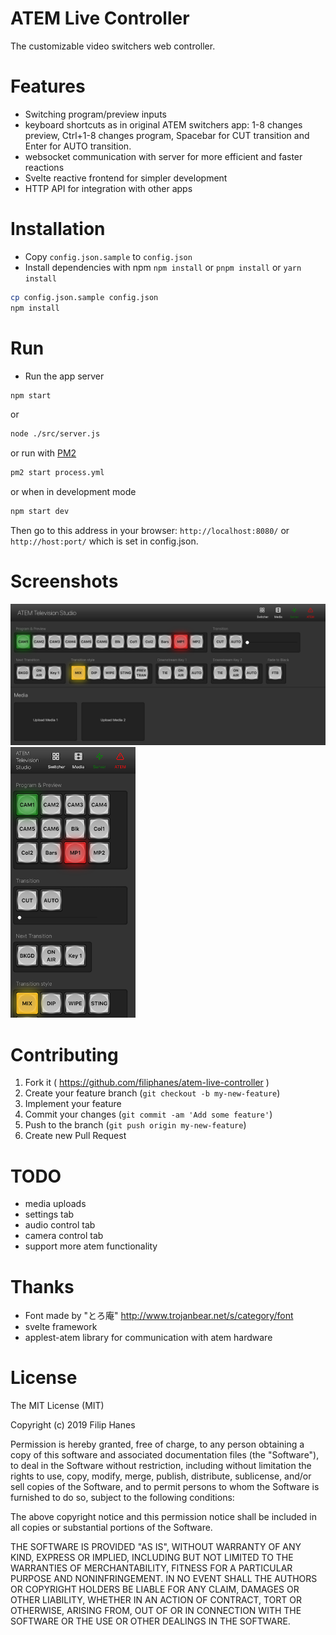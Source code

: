 # ATEM Live Controller
The customizable video switchers web controller.

# Features
- Switching program/preview inputs
- keyboard shortcuts as in original ATEM switchers app: 1-8 changes preview, Ctrl+1-8 changes program, Spacebar for CUT transition and Enter for AUTO transition.
- websocket communication with server for more efficient and faster reactions
- Svelte reactive frontend for simpler development
- HTTP API for integration with other apps

# Installation
- Copy `config.json.sample` to `config.json`
- Install dependencies with npm `npm install` or `pnpm install` or `yarn install`

```sh
cp config.json.sample config.json
npm install
```

# Run
- Run the app server

```sh
npm start
```
or 
```sh
node ./src/server.js
```
or run with [PM2](http://pm2.keymetrics.io/)
```sh
pm2 start process.yml
```
or when in development mode
```sh
npm start dev
```
Then go to this address in your browser: `http://localhost:8080/` or `http://host:port/` which is set in config.json.

# Screenshots
<img src="docs/screen-desktop.png" width="800">
<img src="docs/screen-mobile.png" width="200">

# Contributing
1. Fork it ( https://github.com/filiphanes/atem-live-controller )
2. Create your feature branch (`git checkout -b my-new-feature`)
3. Implement your feature
4. Commit your changes (`git commit -am 'Add some feature'`)
5. Push to the branch (`git push origin my-new-feature`)
6. Create new Pull Request

# TODO
- media uploads
- settings tab
- audio control tab
- camera control tab
- support more atem functionality

# Thanks
- Font made by "とろ庵" http://www.trojanbear.net/s/category/font
- svelte framework
- applest-atem library for communication with atem hardware

# License
The MIT License (MIT)

Copyright (c) 2019 Filip Hanes

Permission is hereby granted, free of charge, to any person obtaining a copy
of this software and associated documentation files (the "Software"), to deal
in the Software without restriction, including without limitation the rights
to use, copy, modify, merge, publish, distribute, sublicense, and/or sell
copies of the Software, and to permit persons to whom the Software is
furnished to do so, subject to the following conditions:

The above copyright notice and this permission notice shall be included in
all copies or substantial portions of the Software.

THE SOFTWARE IS PROVIDED "AS IS", WITHOUT WARRANTY OF ANY KIND, EXPRESS OR
IMPLIED, INCLUDING BUT NOT LIMITED TO THE WARRANTIES OF MERCHANTABILITY,
FITNESS FOR A PARTICULAR PURPOSE AND NONINFRINGEMENT. IN NO EVENT SHALL THE
AUTHORS OR COPYRIGHT HOLDERS BE LIABLE FOR ANY CLAIM, DAMAGES OR OTHER
LIABILITY, WHETHER IN AN ACTION OF CONTRACT, TORT OR OTHERWISE, ARISING FROM,
OUT OF OR IN CONNECTION WITH THE SOFTWARE OR THE USE OR OTHER DEALINGS IN
THE SOFTWARE.
